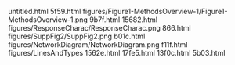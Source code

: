 untitled.html
5f59.html
figures/Figure1-MethodsOverview-1/Figure1-MethodsOverview-1.png
9b7f.html
15682.html
figures/ResponseCharac/ResponseCharac.png
866.html
figures/SuppFig2/SuppFig2.png
b01c.html
figures/NetworkDiagram/NetworkDiagram.png
f11f.html
figures/LinesAndTypes
1562e.html
17fe5.html
13f0c.html
5b03.html